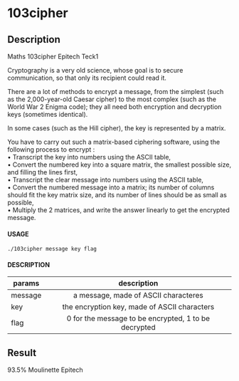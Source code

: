 # 103cipher

## Description
Maths 103cipher Epitech Teck1

Cryptography is a very old science, whose goal is to secure communication, so that only its recipient could
read it.

There are a lot of methods to encrypt a message, from the simplest (such as the 2,000-year-old Caesar
cipher) to the most complex (such as the World War 2 Enigma code); they all need both encryption and
decryption keys (sometimes identical).

In some cases (such as the Hill cipher), the key is represented by a matrix.

You have to carry out such a matrix-based ciphering software, using the following process to encrypt :  
• Transcript the key into numbers using the ASCII table,  
• Convert the numbered key into a square matrix, the smallest possible size, and filling the lines first,  
• Transcript the clear message into numbers using the ASCII table,  
• Convert the numbered message into a matrix; its number of columns should fit the key matrix size,
and its number of lines should be as small as possible,  
• Multiply the 2 matrices, and write the answer linearly to get the encrypted message.  

#### USAGE
    ./103cipher message key flag

#### DESCRIPTION
| params   |  description                                           |
| -------- |:------------------------------------------------------:|
| message  |  a message, made of ASCII characteres                  |
| key      |  the encryption key, made of ASCII characters          |
| flag     |  0 for the message to be encrypted, 1 to be decrypted  |

## Result
93.5% Moulinette Epitech
